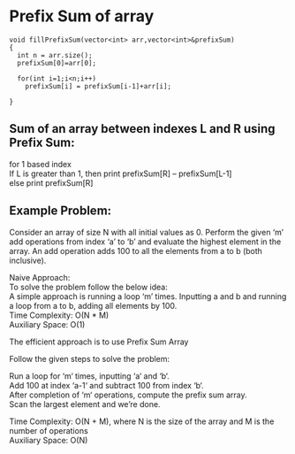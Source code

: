 # Prefix Sum of array
  
    void fillPrefixSum(vector<int> arr,vector<int>&prefixSum)
    {
      int n = arr.size();
      prefixSum[0]=arr[0];
      
      for(int i=1;i<n;i++)
        prefixSum[i] = prefixSum[i-1]+arr[i];
      
    }

 ## Sum of an array between indexes L and R using Prefix Sum:

 for 1 based index <br>
 If L is greater than 1, then print prefixSum[R] – prefixSum[L-1] <br>
 else print prefixSum[R] <br>

## Example Problem: 

Consider an array of size N with all initial values as 0. Perform the given ‘m’ add operations 
from index ‘a’ to ‘b’ and evaluate the highest element in the array. An add operation adds 100 
to all the elements from a to b (both inclusive). 

Naive Approach:  <br>
To solve the problem follow the below idea: <br>
A simple approach is running a loop ‘m’ times. Inputting a and b and running a loop from a to b, adding all elements by 100. <br>
Time Complexity: O(N * M) <br>
Auxiliary Space: O(1) <br>

The efficient approach is to use Prefix Sum Array <br>

Follow the given steps to solve the problem: <br>

Run a loop for ‘m‘ times, inputting ‘a‘ and ‘b‘. <br>
Add 100 at index ‘a-1‘ and subtract 100 from index ‘b‘. <br>
After completion of ‘m‘ operations, compute the prefix sum array. <br>
Scan the largest element and we’re done. <br>

Time Complexity: O(N + M), where N is the size of the array and M is the number of operations <br>
Auxiliary Space: O(N) <br>
